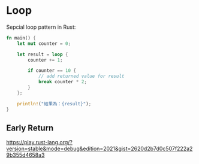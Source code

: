 # Loop

Sepcial loop pattern in Rust:

```rust
fn main() {
    let mut counter = 0;

    let result = loop {
        counter += 1;

        if counter == 10 {
            // add returned value for result
            break counter * 2;
        }
    };

    println!("結果為：{result}");
}
```

## Early Return

https://play.rust-lang.org/?version=stable&mode=debug&edition=2021&gist=2620d2b7d0c507f222a29b355d4658a3